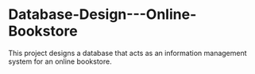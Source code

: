 # Database-Design---Online-Bookstore
This project designs a database that acts as an information management system for an online bookstore.
